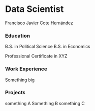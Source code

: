 # Data Scientist
Francisco Javier Cote Hernández

### Education
B.S. in Political Science
B.S. in Economics

Professional Certificate in XYZ

### Work Experience
Something big

### Projects
something A
Something B
something C
